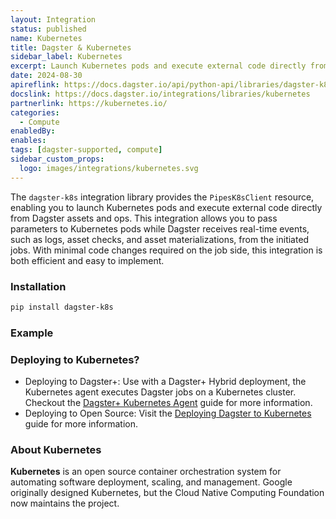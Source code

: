 ```yaml
---
layout: Integration
status: published
name: Kubernetes
title: Dagster & Kubernetes
sidebar_label: Kubernetes
excerpt: Launch Kubernetes pods and execute external code directly from Dagster.
date: 2024-08-30
apireflink: https://docs.dagster.io/api/python-api/libraries/dagster-k8s
docslink: https://docs.dagster.io/integrations/libraries/kubernetes
partnerlink: https://kubernetes.io/
categories:
  - Compute
enabledBy:
enables:
tags: [dagster-supported, compute]
sidebar_custom_props: 
  logo: images/integrations/kubernetes.svg
---
```


The `dagster-k8s` integration library provides the `PipesK8sClient` resource, enabling you to launch Kubernetes pods and execute external code directly from Dagster assets and ops. This integration allows you to pass parameters to Kubernetes pods while Dagster receives real-time events, such as logs, asset checks, and asset materializations, from the initiated jobs. With minimal code changes required on the job side, this integration is both efficient and easy to implement.

### Installation

```bash
pip install dagster-k8s
```

### Example

<CodeExample path="docs_beta_snippets/docs_beta_snippets/integrations/kubernetes.py" language="python" />

### Deploying to Kubernetes?

- Deploying to Dagster+: Use with a Dagster+ Hybrid deployment, the Kubernetes agent executes Dagster jobs on a Kubernetes cluster. Checkout the [Dagster+ Kubernetes Agent](https://docs.dagster.io/dagster-plus/deployment/deployment-types/hybrid/kubernetes/) guide for more information.
- Deploying to Open Source: Visit the [Deploying Dagster to Kubernetes](https://docs.dagster.io/guides/deploy/deployment-options/kubernetes/) guide for more information.

### About Kubernetes

**Kubernetes** is an open source container orchestration system for automating software deployment, scaling, and management. Google originally designed Kubernetes, but the Cloud Native Computing Foundation now maintains the project.
